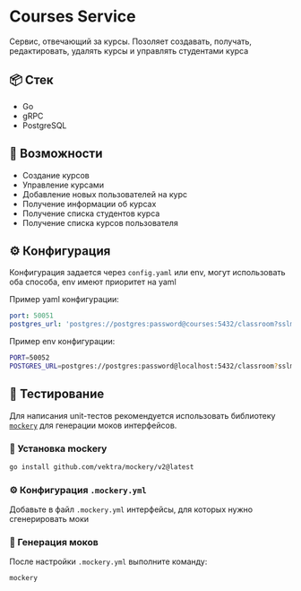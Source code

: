 # Courses Service

Сервис, отвечающий за курсы. Позоляет создавать, получать, редактировать, удалять курсы и управлять студентами курса

## 📦 Стек

- Go
- gRPC
- PostgreSQL

## 🚀 Возможности

- Создание курсов
- Управление курсами
- Добавление новых пользователей на курс
- Получение информации об курсах
- Получение списка студентов курса
- Получение списка курсов пользователя 

## ⚙️ Конфигурация

Конфигурация задается через `config.yaml` или env, могут использовать оба способа, env имеют приоритет на yaml

Пример yaml конфигурации:

```yaml
port: 50051
postgres_url: 'postgres://postgres:password@courses:5432/classroom?sslmode=disable'

```

Пример env конфигурации:

```bash
PORT=50052
POSTGRES_URL=postgres://postgres:password@localhost:5432/classroom?sslmode=disable
```

## 🧪 Тестирование

Для написания unit-тестов рекомендуется использовать библиотеку [`mockery`](https://github.com/vektra/mockery) для генерации моков интерфейсов.

### 🔧 Установка mockery

```bash
go install github.com/vektra/mockery/v2@latest
```

### ⚙️ Конфигурация `.mockery.yml`

Добавьте в файл `.mockery.yml` интерфейсы, для которых нужно сгенерировать моки

### 🚀 Генерация моков

После настройки `.mockery.yml` выполните команду:

```bash
mockery
```
